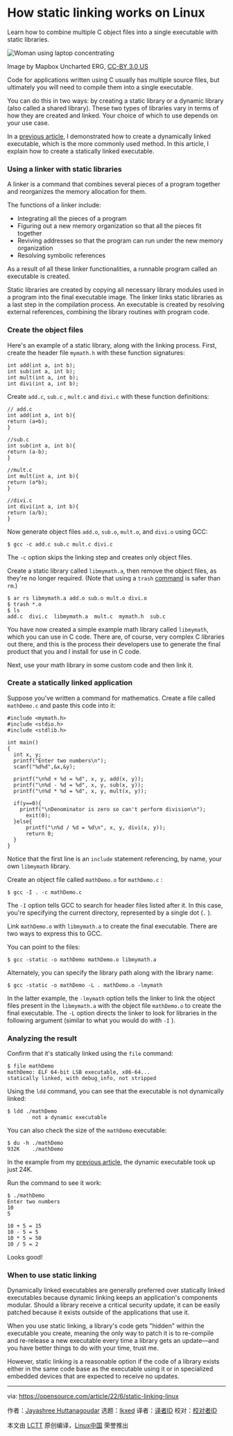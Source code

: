 [#]: subject: "How static linking works on Linux"
[#]: via: "https://opensource.com/article/22/6/static-linking-linux"
[#]: author: "Jayashree Huttanagoudar https://opensource.com/users/jayashree-huttanagoudar"
[#]: collector: "lkxed"
[#]: translator: " "
[#]: reviewer: " "
[#]: publisher: " "
[#]: url: " "

How static linking works on Linux
======
Learn how to combine multiple C object files into a single executable with static libraries.

![Woman using laptop concentrating][1]

Image by Mapbox Uncharted ERG, [CC-BY 3.0 US][2]

Code for applications written using C usually has multiple source files, but ultimately you will need to compile them into a single executable.

You can do this in two ways: by creating a static library or a dynamic library (also called a shared library). These two types of libraries vary in terms of how they are created and linked. Your choice of which to use depends on your use case.

In a [previous article][3], I demonstrated how to create a dynamically linked executable, which is the more commonly used method. In this article, I explain how to create a statically linked executable.

### Using a linker with static libraries

A linker is a command that combines several pieces of a program together and reorganizes the memory allocation for them.

The functions of a linker include:

* Integrating all the pieces of a program
* Figuring out a new memory organization so that all the pieces fit together
* Reviving addresses so that the program can run under the new memory organization
* Resolving symbolic references

As a result of all these linker functionalities, a runnable program called an executable is created.

Static libraries are created by copying all necessary library modules used in a program into the final executable image. The linker links static libraries as a last step in the compilation process. An executable is created by resolving external references, combining the library routines with program code.

### Create the object files

Here's an example of a static library, along with the linking process. First, create the header file `mymath.h` with these function signatures:

```
int add(int a, int b);
int sub(int a, int b);
int mult(int a, int b);
int divi(int a, int b);
```

Create `add.c`, `sub.c` , `mult.c` and `divi.c` with these function definitions:

```
// add.c
int add(int a, int b){
return (a+b);
}

//sub.c
int sub(int a, int b){
return (a-b);
}

//mult.c
int mult(int a, int b){
return (a*b);
}

//divi.c
int divi(int a, int b){
return (a/b);
}
```

Now generate object files `add.o`, `sub.o`, `mult.o`, and `divi.o` using GCC:

```
$ gcc -c add.c sub.c mult.c divi.c
```

The `-c` option skips the linking step and creates only object files.

Create a static library called `libmymath.a`, then remove the object files, as they're no longer required. (Note that using a `trash` [command][4] is safer than `rm`.)

```
$ ar rs libmymath.a add.o sub.o mult.o divi.o
$ trash *.o
$ ls
add.c  divi.c  libmymath.a  mult.c  mymath.h  sub.c
```

You have now created a simple example math library called `libmymath`, which you can use in C code. There are, of course, very complex C libraries out there, and this is the process their developers use to generate the final product that you and I install for use in C code.

Next, use your math library in some custom code and then link it.

### Create a statically linked application

Suppose you've written a command for mathematics. Create a file called `mathDemo.c` and paste this code into it:

```
#include <mymath.h>
#include <stdio.h>
#include <stdlib.h>

int main()
{
  int x, y;
  printf("Enter two numbers\n");
  scanf("%d%d",&x,&y);
 
  printf("\n%d + %d = %d", x, y, add(x, y));
  printf("\n%d - %d = %d", x, y, sub(x, y));
  printf("\n%d * %d = %d", x, y, mult(x, y));

  if(y==0){
    printf("\nDenominator is zero so can't perform division\n");
      exit(0);
  }else{
      printf("\n%d / %d = %d\n", x, y, divi(x, y));
      return 0;
  }
}
```

Notice that the first line is an `include` statement referencing, by name, your own `libmymath` library.

Create an object file called `mathDemo.o` for `mathDemo.c` :

```
$ gcc -I . -c mathDemo.c
```

The `-I` option tells GCC to search for header files listed after it. In this case, you're specifying the current directory, represented by a single dot (`.` ).

Link `mathDemo.o` with `libmymath.a` to create the final executable. There are two ways to express this to GCC.

You can point to the files:

```
$ gcc -static -o mathDemo mathDemo.o libmymath.a
```

Alternately, you can specify the library path along with the library name:

```
$ gcc -static -o mathDemo -L . mathDemo.o -lmymath
```

In the latter example, the `-lmymath` option tells the linker to link the object files present in the `libmymath.a` with the object file `mathDemo.o` to create the final executable. The `-L` option directs the linker to look for libraries in the following argument (similar to what you would do with `-I` ).

### Analyzing the result

Confirm that it's statically linked using the `file` command:

```
$ file mathDemo
mathDemo: ELF 64-bit LSB executable, x86-64...
statically linked, with debug_info, not stripped
```

Using the `ldd` command, you can see that the executable is not dynamically linked:

```
$ ldd ./mathDemo
        not a dynamic executable
```

You can also check the size of the `mathDemo` executable:

```
$ du -h ./mathDemo
932K    ./mathDemo
```

In the example from my [previous article][5], the dynamic executable took up just 24K.

Run the command to see it work:

```
$ ./mathDemo
Enter two numbers
10
5

10 + 5 = 15
10 - 5 = 5
10 * 5 = 50
10 / 5 = 2
```

Looks good!

### When to use static linking

Dynamically linked executables are generally preferred over statically linked executables because dynamic linking keeps an application's components modular. Should a library receive a critical security update, it can be easily patched because it exists outside of the applications that use it.

When you use static linking, a library's code gets "hidden" within the executable you create, meaning the only way to patch it is to re-compile and re-release a new executable every time a library gets an update—and you have better things to do with your time, trust me.

However, static linking is a reasonable option if the code of a library exists either in the same code base as the executable using it or in specialized embedded devices that are expected to receive no updates.

--------------------------------------------------------------------------------

via: https://opensource.com/article/22/6/static-linking-linux

作者：[Jayashree Huttanagoudar][a]
选题：[lkxed][b]
译者：[译者ID](https://github.com/译者ID)
校对：[校对者ID](https://github.com/校对者ID)

本文由 [LCTT](https://github.com/LCTT/TranslateProject) 原创编译，[Linux中国](https://linux.cn/) 荣誉推出

[a]: https://opensource.com/users/jayashree-huttanagoudar
[b]: https://github.com/lkxed
[1]: https://opensource.com/sites/default/files/lead-images/lenovo-thinkpad-laptop-concentration-focus-windows-office.png
[2]: https://creativecommons.org/licenses/by/3.0/us/
[3]: https://opensource.com/article/22/5/dynamic-linking-modular-libraries-linux
[4]: https://www.redhat.com/sysadmin/recover-file-deletion-linux
[5]: https://opensource.com/article/22/5/dynamic-linking-modular-libraries-linux
